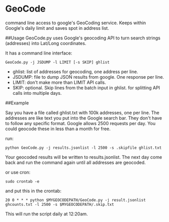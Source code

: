 GeoCode
=======

command line access to google's GeoCoding service. Keeps within Google's daily limit and saves spot in address list.

##Usage
GeoCode.py uses Google's geocoding API to turn search strings (addresses) into Lat/Long coordinates.

It has a command line interface:


    GeoCode.py -j JSDUMP -l LIMIT [-s SKIP] ghlist

- ghlist: list of addresses for geocoding, one address per line.
- JSDUMP: file to dump JSON results from google. One response per line.
- LIMIT: don't make more than LIMIT API calls.
- SKIP: optional. Skip lines from the batch input in ghlist. for splitting API calls into multiple days.

##Example

Say you have a file called ghlist.txt with 100k addresses, one per line. The addresses are like text you put into the Google search bar. They don't have to follow any specific format. Google allows 2500 requests per day. You could geocode these in less than a month for free.

run:


    python GeoCode.py -j results.jsonlist -l 2500 -s .skipfile ghlist.txt

Your geocoded results will be written to results.jsonlist. The next day come back and run the command again until all addresses are geocoded.

or use cron:


    sudo crontab -e

and put this in the crontab:


    20 0 * * * python $MYGEOCODEPATH/GeoCode.py -j result.jsonlist ghcounts.txt -l 2500 -s $MYGEOCODEPATH/.skip.txt

This will run the script daily at 12:20am.

